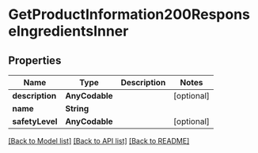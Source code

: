 # GetProductInformation200ResponseIngredientsInner

## Properties
Name | Type | Description | Notes
------------ | ------------- | ------------- | -------------
**description** | **AnyCodable** |  | [optional] 
**name** | **String** |  | 
**safetyLevel** | **AnyCodable** |  | [optional] 

[[Back to Model list]](../README.md#documentation-for-models) [[Back to API list]](../README.md#documentation-for-api-endpoints) [[Back to README]](../README.md)


